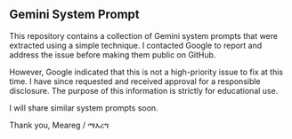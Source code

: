 ## Gemini System Prompt

This repository contains a collection of Gemini system prompts that were extracted using a simple technique. I contacted Google to report and address the issue before making them public on GitHub.

However, Google indicated that this is not a high-priority issue to fix at this time. I have since requested and received approval for a responsible disclosure. The purpose of this information is strictly for educational use.

I will share similar system prompts soon. 

Thank you,
Meareg / ማእረግ 
